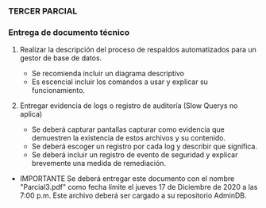 ### TERCER PARCIAL ###

### Entrega de documento técnico ###

1. Realizar la descripción del proceso de respaldos automatizados para un gestor de base de datos. 
	- Se recomienda incluir un diagrama descriptivo 
	- Es escencial incluir los comandos a usar y explicar su funcionamiento.

2. Entregar evidencia de logs o registro de auditoría (Slow Querys no aplica)
	- Se deberá capturar pantallas capturar como evidencia que demuestren la existencia de estos archivos y su contenido.
	- Se deberá escoger un registro por cada log y describir que significa.
	- Se deberá incluir un registro de evento de seguridad y explicar brevemente una medida de remediación.

* IMPORTANTE
Se deberá entregar este documento con el nombre "Parcial3.pdf" como fecha límite el jueves 17 de Diciembre de 2020 a las 7:00 p.m. Este archivo deberá ser cargado a su repositorio AdminDB.
